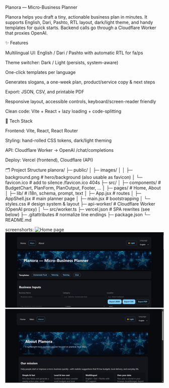Planora — Micro-Business Planner

Planora helps you draft a tiny, actionable business plan in minutes.
It supports English, Dari, Pashto, RTL layout, dark/light theme, and handy templates for quick starts.
Backend calls go through a Cloudflare Worker that proxies OpenAI.

✨ Features

Multilingual UI: English / Dari / Pashto with automatic RTL for fa/ps

Theme switcher: Dark / Light (persists, system-aware)

One-click templates per language

Generates slogans, a one-week plan, product/service copy & next steps

Export: JSON, CSV, and printable PDF

Responsive layout, accessible controls, keyboard/screen-reader friendly

Clean code: Vite + React + lazy loading + code-splitting

🧱 Tech Stack

Frontend: Vite, React, React Router

Styling: hand-rolled CSS tokens, dark/light theming

API: Cloudflare Worker → OpenAI /chat/completions

Deploy: Vercel (frontend), Cloudflare (API)

🗂 Project Structure
planora/
├─ public/
│ ├─ images/
│ │ ├─ background.png # hero/background (also usable as favicon)
│ └─ favicon.ico # add to silence /favicon.ico 404s
├─ src/
│ ├─ components/ # BudgetChart, PlanForm, PlanOutput, Footer, ...
│ ├─ pages/ # Home, About
│ ├─ lib/ # i18n, schema, prompt, text
│ ├─ App.jsx # routes
│ ├─ AppShell.jsx # main planner page
│ ├─ main.jsx # bootstrapping
│ └─ styles.css # design system & layout
├─ api-worker/ # Cloudflare Worker (OpenAI proxy)
│ └─ src/worker.ts
├─ vercel.json # SPA rewrites (see below)
├─ .gitattributes # normalize line endings
├─ package.json
└─ README.md

screenshorts:
![Home page](image.png)
![Main page](Main.png)
![About page](About.png)
